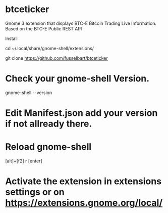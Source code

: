 # btceticker
Gnome 3 extension that displays BTC-E Bitcoin Trading Live Information. Based on the BTC-E Public REST API

Install

cd ~/.local/share/gnome-shell/extensions/

git clone https://github.com/fusselbart/btceticker

# Check your gnome-shell Version.
gnome-shell --version
# Edit Manifest.json add your version if not allready there.
# Reload gnome-shell
[alt]+[f2] r [enter]
# Activate the extension in extensions settings or on https://extensions.gnome.org/local/
